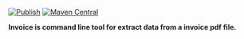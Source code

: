 [![Publish](https://github.com/hanabix/invoice/actions/workflows/sbt-release.yml/badge.svg)](https://github.com/hanabix/invoice/actions/workflows/sbt-release.yml) [![Maven Central](https://img.shields.io/maven-central/v/com.github.zhongl/invoice_2.13)](https://search.maven.org/artifact/com.github.zhongl/invoice_2.13)

**Invoice is command line tool for extract data from a invoice pdf file.**